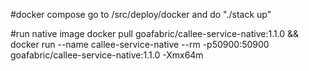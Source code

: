#docker compose
go to /src/deploy/docker and do "./stack up"

#run native image
docker pull goafabric/callee-service-native:1.1.0 && docker run --name callee-service-native --rm -p50900:50900 goafabric/callee-service-native:1.1.0 -Xmx64m
